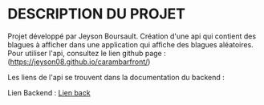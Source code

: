 # DESCRIPTION DU PROJET
Projet développé par Jeyson Boursault.
Création d'une api qui contient des blagues à afficher dans une application qui affiche des blagues aléatoires.
Pour utiliser l'api, consultez le lien github page : 
(https://jeyson08.github.io/carambarfront/)

Les liens de l'api se trouvent dans la documentation du backend : 

Lien Backend : [Lien back](https://github.com/jeyson08/carambarback)